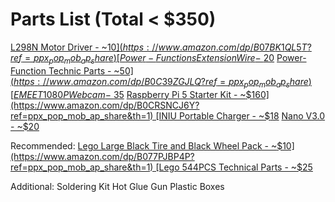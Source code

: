 # Parts List (Total < $350)
[L298N Motor Driver - ~$10](https://www.amazon.com/dp/B07BK1QL5T?ref=ppx_pop_mob_ap_share)
[Power-Functions Extension Wire - ~$20](https://www.amazon.com/dp/B0CV11Z32F?ref=ppx_pop_mob_ap_share)
[Power-Function Technic Parts - ~$50](https://www.amazon.com/dp/B0C39ZGJLQ?ref=ppx_pop_mob_ap_share)
[EMEET 1080P Webcam - ~$35](https://www.amazon.com/dp/B07M6Y7355?ref=ppx_pop_mob_ap_share&th=1)
[Raspberry Pi 5 Starter Kit - ~$160](https://www.amazon.com/dp/B0CRSNCJ6Y?ref=ppx_pop_mob_ap_share&th=1)
[INIU Portable Charger - ~$18](https://www.amazon.com/dp/B07CZDXDG8?ref=ppx_pop_mob_ap_share&th=1)
[Nano V3.0 - ~$20](https://www.amazon.com/dp/B07G99NNXL?ref=ppx_pop_mob_ap_share)

Recommended:
[Lego Large Black Tire and Black Wheel Pack - ~$10](https://www.amazon.com/dp/B077PJBP4P?ref=ppx_pop_mob_ap_share&th=1)
[Lego 544PCS Technical Parts - ~$25](https://www.amazon.com/dp/B0D1Z3T4DX?ref=ppx_pop_mob_ap_share)

Additional:
Soldering Kit
Hot Glue Gun
Plastic Boxes